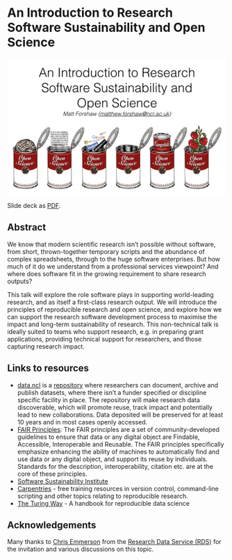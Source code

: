 # An Introduction to Research Software Sustainability and Open Science

<img src="mainslide.png" alt="An Introduction to Research Software Sustainability and Open Science" />

Slide deck as <a href="https://github.com/mattforshaw/NewcastleResearchSoftwareSustainability/blob/master/nclrssos_110719.pdf">PDF</a>.

## Abstract
We know that modern scientific research isn’t possible without software, from short, thrown-together temporary scripts and the abundance of complex spreadsheets, through to the huge software enterprises. But how much of it do we understand from a professional services viewpoint? And where does software fit in the growing requirement to share research outputs?

This talk will explore the role software plays in supporting world-leading research, and as itself a first-class research output. We will introduce the principles of reproducible research and open science, and explore how we can support the research software development process to maximise the impact and long-term sustainability of research. This non-technical talk is ideally suited to teams who support research, e.g. in preparing grant applications, providing technical support for researchers, and those capturing research impact.

## Links to resources
- <a href="https://data.ncl.ac.uk" target="_blank">data.ncl</a> is a <a href="https://research.ncl.ac.uk/rdm/sharing/datancl/" target="_blank">repository</a> where researchers can document, archive and publish datasets, where there isn’t a funder specified or discipline specific facility in place. The repository will make research data discoverable, which will promote reuse, track impact and potentially lead to new collaborations. Data deposited will be preserved for at least 10 years and in most cases openly accessed. 
- <a href="https://www.incf.org/activities/standards-and-best-practices/what-is-fair" target="_blank">FAIR Principles</a>: The FAIR principles are a set of community-developed guidelines to ensure that data or any digital object are Findable, Accessible, Interoperable and Reusable. The FAIR principles specifically emphasize enhancing the ability of machines to automatically find and use data or any digital object, and support its reuse by individuals. Standards for the description, interoperability, citation etc. are at the core of these principles.
- <a href="https://www.software.ac.uk/resources" target="_blank">Software Sustainability Institute</a>
- <a href="https://carpentries.org/" target="_blank">Carpentries</a> - free training resources in version control, command-line scripting and other topics relating to reproducible research.
- <a href="https://the-turing-way.netlify.com/introduction/introduction" target="_blank">The Turing Way</a> - A handbook for reproducible data science

## Acknowledgements 
Many thanks to <a href="https://www.ncl.ac.uk/library/contact/staff/profile/chris.emmerson">Chris Emmerson</a> from the <a href="https://research.ncl.ac.uk/rdm/">Research Data Service (RDS)</a> for the invitation and various discussions on this topic.

